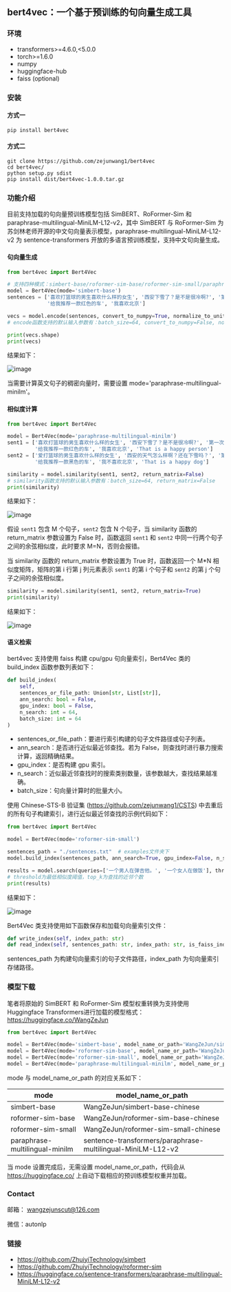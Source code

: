 ## bert4vec：一个基于预训练的句向量生成工具

### 环境

- transformers>=4.6.0,<5.0.0
- torch>=1.6.0
- numpy
- huggingface-hub
- faiss (optional)

### 安装

#### 方式一

```shell
pip install bert4vec
```

#### 方式二

```shell
git clone https://github.com/zejunwang1/bert4vec
cd bert4vec/
python setup.py sdist
pip install dist/bert4vec-1.0.0.tar.gz
```

### 功能介绍

目前支持加载的句向量预训练模型包括 SimBERT、RoFormer-Sim 和 paraphrase-multilingual-MiniLM-L12-v2，其中 SimBERT 与 RoFormer-Sim 为苏剑林老师开源的中文句向量表示模型，paraphrase-multilingual-MiniLM-L12-v2 为 sentence-transformers 开放的多语言预训练模型，支持中文句向量生成。

#### 句向量生成

```python
from bert4vec import Bert4Vec

# 支持四种模式：simbert-base/roformer-sim-base/roformer-sim-small/paraphrase-multilingual-minilm
model = Bert4Vec(mode='simbert-base')	
sentences = ['喜欢打篮球的男生喜欢什么样的女生', '西安下雪了？是不是很冷啊?', '第一次去见女朋友父母该如何表现？', '小蝌蚪找妈妈怎么样', 
             '给我推荐一款红色的车', '我喜欢北京']

vecs = model.encode(sentences, convert_to_numpy=True, normalize_to_unit=False)
# encode函数支持的默认输入参数有：batch_size=64, convert_to_numpy=False, normalize_to_unit=False

print(vecs.shape)
print(vecs)
```

结果如下：

![image](https://github.com/zejunwang1/bert4vec/blob/main/images/fig1.png)


当需要计算英文句子的稠密向量时，需要设置 mode='paraphrase-multilingual-minilm'。

#### 相似度计算

```python
from bert4vec import Bert4Vec

model = Bert4Vec(mode='paraphrase-multilingual-minilm')	
sent1 = ['喜欢打篮球的男生喜欢什么样的女生', '西安下雪了？是不是很冷啊?', '第一次去见女朋友父母该如何表现？', '小蝌蚪找妈妈怎么样', 
         '给我推荐一款红色的车', '我喜欢北京', 'That is a happy person']
sent2 = ['爱打篮球的男生喜欢什么样的女生', '西安的天气怎么样啊？还在下雪吗？', '第一次去见家长该怎么做', '小蝌蚪找妈妈是谁画的', 
         '给我推荐一款黑色的车', '我不喜欢北京', 'That is a happy dog']

similarity = model.similarity(sent1, sent2, return_matrix=False)
# similarity函数支持的默认输入参数有：batch_size=64, return_matrix=False
print(similarity)
```

结果如下：

![image](https://github.com/zejunwang1/bert4vec/blob/main/images/fig2.png)

假设 `sent1` 包含 M 个句子，`sent2` 包含 N 个句子，当 similarity 函数的 return_matrix 参数设置为 False 时，函数返回 `sent1` 和 `sent2` 中同一行两个句子之间的余弦相似度，此时要求 M=N，否则会报错。

当 similarity 函数的 return_matrix 参数设置为 True 时，函数返回一个 M\*N 相似度矩阵，矩阵的第 i 行第 j 列元素表示 `sent1` 的第 i 个句子和 `sent2` 的第 j 个句子之间的余弦相似度。

```python
similarity = model.similarity(sent1, sent2, return_matrix=True)
print(similarity)
```

结果如下：

![image](https://github.com/zejunwang1/bert4vec/blob/main/images/fig3.png)

#### 语义检索

bert4vec 支持使用 faiss 构建 cpu/gpu 句向量索引，Bert4Vec 类的 build_index 函数参数列表如下：

```python
def build_index(
    self,
    sentences_or_file_path: Union[str, List[str]],
    ann_search: bool = False,
    gpu_index: bool = False,
    n_search: int = 64,
    batch_size: int = 64
)
```

- sentences_or_file_path：要进行索引构建的句子文件路径或句子列表。
- ann_search：是否进行近似最近邻查找。若为 False，则查找时进行暴力搜索计算，返回精确结果。
- gpu_index：是否构建 gpu 索引。
- n_search：近似最近邻查找时的搜索类别数量，该参数越大，查找结果越准确。
- batch_size：句向量计算时的批量大小。

使用 Chinese-STS-B 验证集 (https://github.com/zejunwang1/CSTS) 中去重后的所有句子构建索引，进行近似最近邻查找的示例代码如下：

```python
from bert4vec import Bert4Vec

model = Bert4Vec(mode='roformer-sim-small')

sentences_path = "./sentences.txt"  # examples文件夹下
model.build_index(sentences_path, ann_search=True, gpu_index=False, n_search=32)

results = model.search(queries=['一个男人在弹吉他。', '一个女人在做饭'], threshold=0.6, top_k=5)
# threshold为最低相似度阈值，top_k为查找的近邻个数
print(results)
```

结果如下：

![image](https://github.com/zejunwang1/bert4vec/blob/main/images/fig4.png)

Bert4Vec 类支持使用如下函数保存和加载句向量索引文件：

```python
def write_index(self, index_path: str)
def read_index(self, sentences_path: str, index_path: str, is_faiss_index: bool = True)
```

sentences_path 为构建句向量索引的句子文件路径，index_path 为句向量索引存储路径。

### 模型下载

笔者将原始的 SimBERT 和 RoFormer-Sim 模型权重转换为支持使用 Huggingface Transformers进行加载的模型格式：https://huggingface.co/WangZeJun

```python
from bert4vec import Bert4Vec

model = Bert4Vec(mode='simbert-base', model_name_or_path='WangZeJun/simbert-base-chinese')
model = Bert4Vec(mode='roformer-sim-base', model_name_or_path='WangZeJun/roformer-sim-base-chinese')
model = Bert4Vec(mode='roformer-sim-small', model_name_or_path='WangZeJun/roformer-sim-small-chinese')
model = Bert4Vec(mode='paraphrase-multilingual-minilm', model_name_or_path='sentence-transformers/paraphrase-multilingual-MiniLM-L12-v2')
```

mode 与 model_name_or_path 的对应关系如下：

| mode                           | model_name_or_path                                          |
| ------------------------------ | ----------------------------------------------------------- |
| simbert-base                   | WangZeJun/simbert-base-chinese                              |
| roformer-sim-base              | WangZeJun/roformer-sim-base-chinese                         |
| roformer-sim-small             | WangZeJun/roformer-sim-small-chinese                        |
| paraphrase-multilingual-minilm | sentence-transformers/paraphrase-multilingual-MiniLM-L12-v2 |

当 mode 设置完成后，无需设置 model_name_or_path，代码会从 https://huggingface.co/ 上自动下载相应的预训练模型权重并加载。

### Contact

邮箱： wangzejunscut@126.com

微信：autonlp

### 链接

- https://github.com/ZhuiyiTechnology/simbert
- https://github.com/ZhuiyiTechnology/roformer-sim
- https://huggingface.co/sentence-transformers/paraphrase-multilingual-MiniLM-L12-v2



